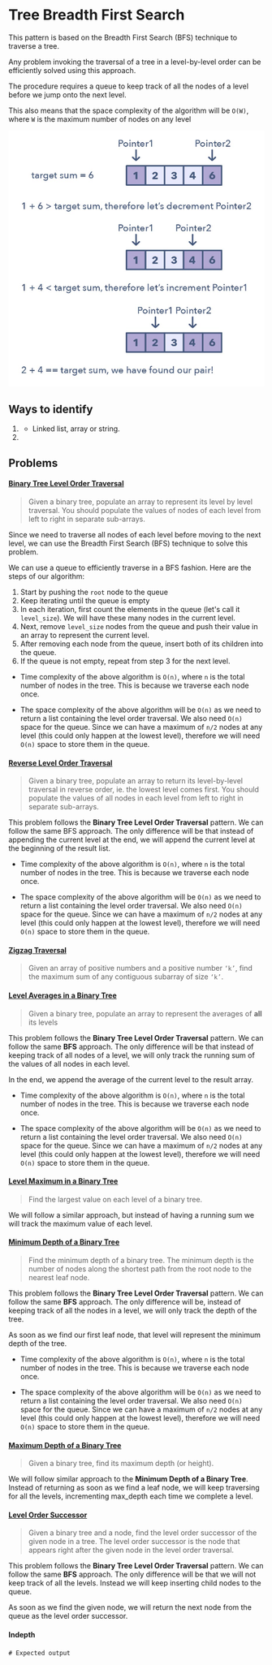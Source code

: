 # Tree Breadth First Search

This pattern is based on the Breadth First Search (BFS) technique to traverse a tree.

Any problem invoking the traversal of a tree in a level-by-level order can be efficiently solved using this approach.

The procedure requires a queue to keep track of all the nodes of a level before we jump onto the next level.

This also means that the space complexity of the algorithm will be `O(W)`, where `W` is the maximum number of nodes on any level


![two pointers](../../../assets/two_pointers.png)


## Ways to identify

1.
    - Linked list, array or string.

2.

## Problems

#### [Binary Tree Level Order Traversal](./02.%20Maximum%20Sum%20Subarray%20of%20Size%20K.py)

> Given a binary tree, populate an array to represent its level by level traversal. You should populate the values of nodes of each level from left to right in separate sub-arrays.

Since we need to traverse all nodes of each level before moving to the next level, we can use the Breadth First Search (BFS) technique to solve this problem.

We can use a queue to efficiently traverse in a BFS fashion. Here are the steps of our algorithm:

1. Start by pushing the `root` node to the queue
2. Keep iterating until the queue is empty
3. In each iteration, first count the elements in the queue (let's call it `level_size`). We will have these many nodes in the current level.
4. Next, remove `level_size` nodes from the queue and push their value in an array to represent the current level.
5. After removing each node from the queue, insert both of its children into the queue.
6. If the queue is not empty, repeat from step 3 for the next level.

- Time complexity of the above algorithm is `O(n)`, where `n` is the total number of nodes in the tree. This is because we traverse each node once.

- The space complexity of the above algorithm will be `O(n)` as we need to return a list containing the level order traversal. We also need `O(n)` space for the queue. Since we can have a maximum of `n/2` nodes at any level (this could only happen at the lowest level), therefore we will need `O(n)` space to store them in the queue.



#### [Reverse Level Order Traversal](link)

> Given a binary tree, populate an array to return its level-by-level traversal in reverse order, ie. the lowest level comes first.
> You should populate the values of all nodes in each level from left to right in separate sub-arrays.

This problem follows the **Binary Tree Level Order Traversal** pattern. We can follow the same BFS approach. The only difference will be that instead of appending the current level at the end, we will append the current level at the beginning of the result list.

- Time complexity of the above algorithm is `O(n)`, where `n` is the total number of nodes in the tree. This is because we traverse each node once.

- The space complexity of the above algorithm will be `O(n)` as we need to return a list containing the level order traversal. We also need `O(n)` space for the queue. Since we can have a maximum of `n/2` nodes at any level (this could only happen at the lowest level), therefore we will need `O(n)` space to store them in the queue.

#### [Zigzag Traversal](link)

> Given an array of positive numbers and a positive number `‘k’`, find the maximum sum of any contiguous subarray of size `‘k’`.

#### [Level Averages in a Binary Tree](link)

> Given a binary tree, populate an array to represent the averages of **all** its levels

This problem follows the **Binary Tree Level Order Traversal** pattern. We can follow the same **BFS** approach. The only difference will be that instead of keeping track of all nodes of a level, we will only track the running sum of the values of all nodes in each level.

In the end, we append the average of the current level to the result array.


- Time complexity of the above algorithm is `O(n)`, where `n` is the total number of nodes in the tree. This is because we traverse each node once.

- The space complexity of the above algorithm will be `O(n)` as we need to return a list containing the level order traversal. We also need `O(n)` space for the queue. Since we can have a maximum of `n/2` nodes at any level (this could only happen at the lowest level), therefore we will need `O(n)` space to store them in the queue.

#### [Level Maximum in a Binary Tree](link)

> Find the largest value on each level of a binary tree.

We will follow a similar approach, but instead of having a running sum we will track the maximum value of each level.


#### [Minimum Depth of a Binary Tree]()

> Find the minimum depth of a binary tree. The minimum depth is the number of nodes along the shortest path from the root node to the nearest leaf node.

This problem follows the **Binary Tree Level Order Traversal** pattern. We can follow the same **BFS** approach. The only difference will be, instead of keeping track of all the nodes in a level, we will only track the depth of the tree.

As soon as we find our first leaf node, that level will represent the minimum depth of the tree.



- Time complexity of the above algorithm is `O(n)`, where `n` is the total number of nodes in the tree. This is because we traverse each node once.

- The space complexity of the above algorithm will be `O(n)` as we need to return a list containing the level order traversal. We also need `O(n)` space for the queue. Since we can have a maximum of `n/2` nodes at any level (this could only happen at the lowest level), therefore we will need `O(n)` space to store them in the queue.

#### [Maximum Depth of a Binary Tree]()

> Given a binary tree, find its maximum depth (or height).

We will follow similar approach to the **Minimum Depth of a Binary Tree**. Instead of returning as soon as we find a leaf node, we will keep traversing for all the levels, incrementing max_depth each time we complete a level.


#### [Level Order Successor]()

> Given a binary tree and a node, find the level order successor of the given node in a tree. The level order successor is the node that appears right after the given node in the level order traversal.

This problem follows the **Binary Tree Level Order Traversal** pattern. We can follow the same **BFS** approach. The only difference will be that we will not keep track of all the levels. Instead we will keep inserting child nodes to the queue.

As soon as we find the given node, we will return the next node from the queue as the level order successor.



#### Indepth



```
# Expected output
```
